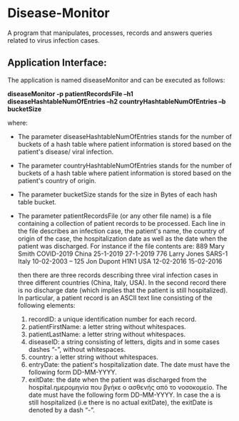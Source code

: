 # Disease-Monitor

A program that manipulates, processes, records and answers queries related to virus infection cases. 

## Application Interface:
 
The application is named diseaseMonitor and can be executed as follows: 

**diseaseMonitor -p patientRecordsFile –h1 diseaseHashtableNumOfEntries –h2 countryHashtableNumOfEntries –b bucketSize** 

where:
* The parameter diseaseHashtableNumOfEntries stands for the number of buckets of a hash table where patient information is stored based on the patient's disease/ viral infection.
* The parameter countryHashtableNumOfEntries stands for the number of buckets of a hash table where patient information is stored based on the patient's country of origin.
* The parameter bucketSize stands for the size in Bytes of each hash table bucket.
* The parameter patientRecordsFile (or any other file name) is a file containing a collection of patient records to  be processed. Each line in the file describes an               infection case, the patient's name, the country of origin of the case,  the hospitalization date as well as the date when the patient was discharged. For instance if the         file contents  are:
                889 Mary Smith COVID-2019 China 25-1-2019 27-1-2019
                776 Larry Jones SARS-1 Italy 10-02-2003 –
                125 Jon Dupont H1N1 USA 12-02-2016 15-02-2016
       
   then there are three records describing three viral infection cases in three different countries (China, Italy, USA). In the second record there is no discharge date            (which implies that the patient is still hospitalized). In particular, a patient record is an ASCII text line consisting of the following elements:
      
   1. recordID: a unique identification number for each record.
   2. patientFirstName: a letter string without whitespaces.
   3. patientLastName: a letter string without whitespaces.
   4. diseaseID: a string consisting of letters, digits and in some cases dashes “-”, without whitespaces.
   5. country: a letter string without whitespaces.
   6. entryDate: the patient's hospitalization date. The date must have the following form DD-MM-YYYY.
   7. exitDate: the date when the patient was discharged from the hospital.ημερομηνία που βγήκε ο ασθενής από το νοσοκομείο.  The date must have the following form 
         DD-MM-YYYY. In case the a is still hospitalized (i.e there is no actual exitDate), the exitDate is denoted by a dash “-”.

    
                
                
      
